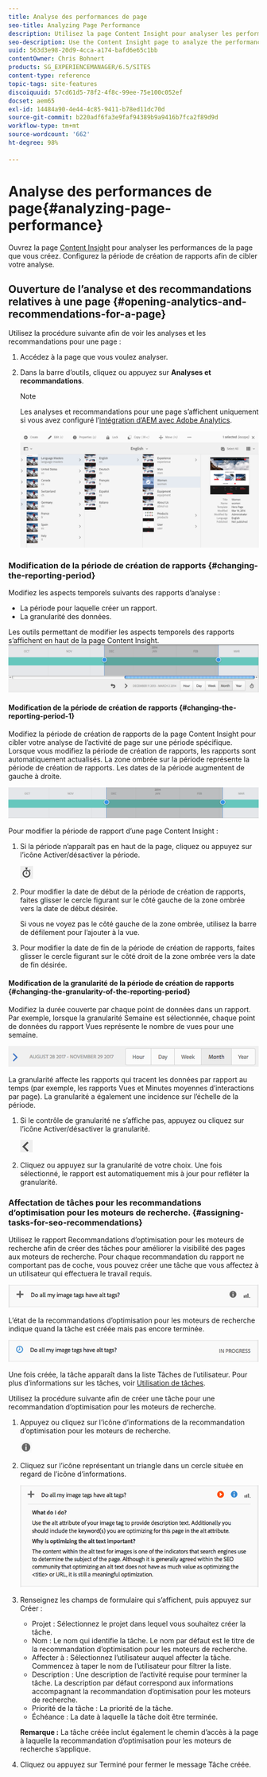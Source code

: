 ```yaml
---
title: Analyse des performances de page
seo-title: Analyzing Page Performance
description: Utilisez la page Content Insight pour analyser les performances de la page que vous créez.
seo-description: Use the Content Insight page to analyze the performance of the page that you are authoring
uuid: 563d3e98-20d9-4cca-a174-bafd6e65c1bb
contentOwner: Chris Bohnert
products: SG_EXPERIENCEMANAGER/6.5/SITES
content-type: reference
topic-tags: site-features
discoiquuid: 57cd61d5-78f2-4f8c-99ee-75e100c052ef
docset: aem65
exl-id: 14484a90-4e44-4c85-9411-b78ed11dc70d
source-git-commit: b220adf6fa3e9faf94389b9a9416b7fca2f89d9d
workflow-type: tm+mt
source-wordcount: '662'
ht-degree: 98%

---
```


# Analyse des performances de page{#analyzing-page-performance}

Ouvrez la page [Content Insight](/help/sites-authoring/content-insights.md) pour analyser les performances de la page que vous créez. Configurez la période de création de rapports afin de cibler votre analyse.

## Ouverture de l’analyse et des recommandations relatives à une page {#opening-analytics-and-recommendations-for-a-page}

Utilisez la procédure suivante afin de voir les analyses et les recommandations pour une page :

1. Accédez à la page que vous voulez analyser.
1. Dans la barre d’outils, cliquez ou appuyez sur **Analyses et recommandations**.

   >[!NOTE]
   >
   >Les analyses et recommandations pour une page s’affichent uniquement si vous avez configuré l’[intégration d’AEM avec Adobe Analytics](/help/sites-administering/adobeanalytics-connect.md).

   ![screen-shot_2019-03-05at115319](assets/screen-shot_2019-03-05at115319.png)

### Modification de la période de création de rapports {#changing-the-reporting-period}

Modifiez les aspects temporels suivants des rapports d’analyse :

* La période pour laquelle créer un rapport.
* La granularité des données.

Les outils permettant de modifier les aspects temporels des rapports s’affichent en haut de la page Content Insight. ![chlimage_1-126](assets/chlimage_1-126.png)

#### Modification de la période de création de rapports {#changing-the-reporting-period-1}

Modifiez la période de création de rapports de la page Content Insight pour cibler votre analyse de l’activité de page sur une période spécifique. Lorsque vous modifiez la période de création de rapports, les rapports sont automatiquement actualisés. La zone ombrée sur la période représente la période de création de rapports. Les dates de la période augmentent de gauche à droite.

![chlimage_1-127](assets/chlimage_1-127.png)

Pour modifier la période de rapport d’une page Content Insight :

1. Si la période n’apparaît pas en haut de la page, cliquez ou appuyez sur l’icône Activer/désactiver la période.

   ![](do-not-localize/chlimage_1-22.png)

1. Pour modifier la date de début de la période de création de rapports, faites glisser le cercle figurant sur le côté gauche de la zone ombrée vers la date de début désirée.

   Si vous ne voyez pas le côté gauche de la zone ombrée, utilisez la barre de défilement pour l’ajouter à la vue.

1. Pour modifier la date de fin de la période de création de rapports, faites glisser le cercle figurant sur le côté droit de la zone ombrée vers la date de fin désirée.

#### Modification de la granularité de la période de création de rapports {#changing-the-granularity-of-the-reporting-period}

Modifiez la durée couverte par chaque point de données dans un rapport. Par exemple, lorsque la granularité Semaine est sélectionnée, chaque point de données du rapport Vues représente le nombre de vues pour une semaine.

![screen_shot_2017-11-29at141001](assets/screen_shot_2017-11-29at141001.png)

La granularité affecte les rapports qui tracent les données par rapport au temps (par exemple, les rapports Vues et Minutes moyennes d’interactions par page). La granularité a également une incidence sur l’échelle de la période.

1. Si le contrôle de granularité ne s’affiche pas, appuyez ou cliquez sur l’icône Activer/désactiver la granularité.

   ![chlimage_1-128](assets/chlimage_1-128.png)

1. Cliquez ou appuyez sur la granularité de votre choix. Une fois sélectionné, le rapport est automatiquement mis à jour pour refléter la granularité.

### Affectation de tâches pour les recommandations d’optimisation pour les moteurs de recherche. {#assigning-tasks-for-seo-recommendations}

Utilisez le rapport Recommandations d’optimisation pour les moteurs de recherche afin de créer des tâches pour améliorer la visibilité des pages aux moteurs de recherche. Pour chaque recommandation du rapport ne comportant pas de coche, vous pouvez créer une tâche que vous affectez à un utilisateur qui effectuera le travail requis.

![chlimage_1-129](assets/chlimage_1-129.png)

L’état de la recommandations d’optimisation pour les moteurs de recherche indique quand la tâche est créée mais pas encore terminée.

![chlimage_1-130](assets/chlimage_1-130.png)

Une fois créée, la tâche apparaît dans la liste Tâches de l’utilisateur. Pour plus d’informations sur les tâches, voir [Utilisation de tâches](/help/sites-authoring/task-content.md).

Utilisez la procédure suivante afin de créer une tâche pour une recommandation d’optimisation pour les moteurs de recherche.

1. Appuyez ou cliquez sur l’icône d’informations de la recommandation d’optimisation pour les moteurs de recherche.

   ![](do-not-localize/chlimage_1-23.png)

1. Cliquez sur l’icône représentant un triangle dans un cercle située en regard de l’icône d’informations.

   ![chlimage_1-131](assets/chlimage_1-131.png)

1. Renseignez les champs de formulaire qui s’affichent, puis appuyez sur Créer :

   * Projet : Sélectionnez le projet dans lequel vous souhaitez créer la tâche.
   * Nom : Le nom qui identifie la tâche. Le nom par défaut est le titre de la recommandation d’optimisation pour les moteurs de recherche.
   * Affecter à : Sélectionnez l’utilisateur auquel affecter la tâche. Commencez à taper le nom de l’utilisateur pour filtrer la liste.
   * Description : Une description de l’activité requise pour terminer la tâche. La description par défaut correspond aux informations accompagnant la recommandation d’optimisation pour les moteurs de recherche.
   * Priorité de la tâche : La priorité de la tâche.
   * Échéance : La date à laquelle la tâche doit être terminée.

   **Remarque :** La tâche créée inclut également le chemin d’accès à la page à laquelle la recommandation d’optimisation pour les moteurs de recherche s’applique.

1. Cliquez ou appuyez sur Terminé pour fermer le message Tâche créée.
